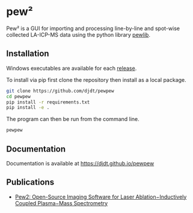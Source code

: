 # pew²

Pew² is a GUI for importing and processing line-by-line and spot-wise collected LA-ICP-MS data using the python library [pewlib](https://github.com/djdt/pewlib).

## Installation

Windows executables are available for each [release](https://github.com/djdt/pewpew/releases).

To install via pip first clone the repository then install as a local package.

```bash
git clone https://github.com/djdt/pewpew
cd pewpew
pip install -r requirements.txt
pip install -e .
```

The program can then be run from the command line.

```bash
pewpew
```

## Documentation

Documentation is available at https://djdt.github.io/pewpew


## Publications

* [Pew2: Open-Source Imaging Software for Laser Ablation−Inductively Coupled Plasma−Mass Spectrometry](https://doi.org/10.1021/acs.analchem.1c02138)
